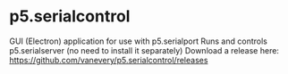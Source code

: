 # p5.serialcontrol
GUI (Electron) application for use with p5.serialport
Runs and controls p5.serialserver (no need to install it separately)
Download a release here: https://github.com/vanevery/p5.serialcontrol/releases
